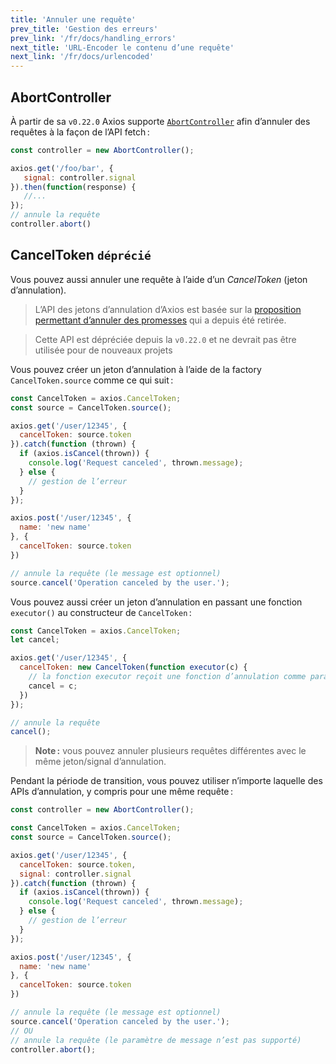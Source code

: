```yaml
---
title: 'Annuler une requête'
prev_title: 'Gestion des erreurs'
prev_link: '/fr/docs/handling_errors'
next_title: 'URL-Encoder le contenu d’une requête'
next_link: '/fr/docs/urlencoded'
---
```


## AbortController

À partir de sa `v0.22.0` Axios supporte [`AbortController`](https://developer.mozilla.org/en-US/docs/Web/API/AbortController) afin d’annuler des requêtes à la façon de l’API fetch :

```js
const controller = new AbortController();

axios.get('/foo/bar', {
   signal: controller.signal
}).then(function(response) {
   //...
});
// annule la requête
controller.abort()
```

## CancelToken `déprécié`

Vous pouvez aussi annuler une requête à l’aide d’un *CancelToken* (jeton d’annulation).

> L’API des jetons d’annulation d’Axios est basée sur la [proposition permettant d’annuler des promesses](https://github.com/tc39/proposal-cancelable-promises) qui a depuis été retirée.

> Cette API est dépréciée depuis la `v0.22.0` et ne devrait pas être utilisée pour de nouveaux projets

Vous pouvez créer un jeton d’annulation à l’aide de la factory `CancelToken.source` comme ce qui suit :

```js
const CancelToken = axios.CancelToken;
const source = CancelToken.source();

axios.get('/user/12345', {
  cancelToken: source.token
}).catch(function (thrown) {
  if (axios.isCancel(thrown)) {
    console.log('Request canceled', thrown.message);
  } else {
    // gestion de l’erreur
  }
});

axios.post('/user/12345', {
  name: 'new name'
}, {
  cancelToken: source.token
})

// annule la requête (le message est optionnel)
source.cancel('Operation canceled by the user.');
```

Vous pouvez aussi créer un jeton d’annulation en passant une fonction `executor()` au constructeur de `CancelToken` :

```js
const CancelToken = axios.CancelToken;
let cancel;

axios.get('/user/12345', {
  cancelToken: new CancelToken(function executor(c) {
    // la fonction executor reçoit une fonction d’annulation comme paramètre
    cancel = c;
  })
});

// annule la requête
cancel();
```

> **Note :** vous pouvez annuler plusieurs requêtes différentes avec le même jeton/signal d’annulation.

Pendant la période de transition, vous pouvez utiliser n’importe laquelle des APIs d’annulation, y compris pour une même requête :

```js
const controller = new AbortController();

const CancelToken = axios.CancelToken;
const source = CancelToken.source();

axios.get('/user/12345', {
  cancelToken: source.token,
  signal: controller.signal
}).catch(function (thrown) {
  if (axios.isCancel(thrown)) {
    console.log('Request canceled', thrown.message);
  } else {
    // gestion de l’erreur
  }
});

axios.post('/user/12345', {
  name: 'new name'
}, {
  cancelToken: source.token
})

// annule la requête (le message est optionnel)
source.cancel('Operation canceled by the user.');
// OU
// annule la requête (le paramètre de message n’est pas supporté)
controller.abort();
```
